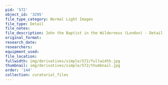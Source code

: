 ```yaml
---
pid: '572'
object_id: '3295'
file_type_category: Normal Light Images
file_type: Detail
file_notes:
file_description: John the Baptist in the Wilderness (London) - Detail 1
original_format:
research_date:
researchers:
equipment_used:
file_location:
fullwidth: img/derivatives/simple/572/fullwidth.jpg
thumbnail: img/derivatives/simple/572/thumbnail.jpg
order: '144'
collection: curatorial_files
---
```

